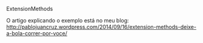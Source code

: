 ExtensionMethods

O artigo explicando o exemplo está no meu blog:
http://pablojuancruz.wordpress.com/2014/09/16/extension-methods-deixe-a-bola-correr-por-voce/
